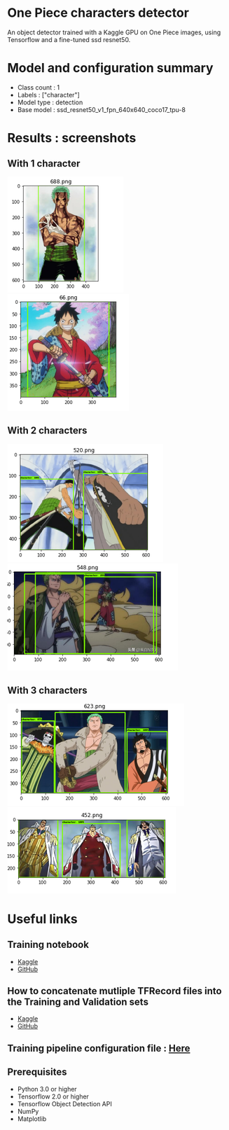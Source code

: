 # One Piece characters detector 

An object detector trained with a Kaggle GPU on One Piece images, using Tensorflow and a fine-tuned ssd resnet50. 

# Model and configuration summary 

- Class count : 1
- Labels : ["character"]
- Model type : detection 
- Base model : ssd_resnet50_v1_fpn_640x640_coco17_tpu-8 

# Results : screenshots

## With 1 character

![First test](Screenshots/Results_1_character_1.PNG)
![Second test](Screenshots/Results_1_character_2.PNG)

## With 2 characters 

![First test](Screenshots/Results_2_characters_1.PNG)
![Second test](Screenshots/Results_2_characters_2.PNG)


## With 3 characters 

![First test](Screenshots/Results_3_characters_1.PNG)
![Second test](Screenshots/Results_3_characters_2.PNG)


# Useful links 

## Training notebook 

- [Kaggle](https://www.kaggle.com/ibrahimserouis99/custom-object-detector-one-piece-characters)
- [GitHub](Notebooks/custom-object-detector-one-piece-characters.ipynb)

## How to concatenate mutliple TFRecord files into the Training and Validation sets 

- [Kaggle](https://www.kaggle.com/ibrahimserouis99/custom-object-detector-one-piece-characters)
- [GitHub](Notebooks/generate-the-training-and-validation-tfrecords.ipynb)

## Training pipeline configuration file : [Here](Config/pipeline_batch_size_8.config)

## Prerequisites 

- Python 3.0 or higher 
- Tensorflow 2.0 or higher 
- Tensorflow Object Detection API
- NumPy
- Matplotlib
